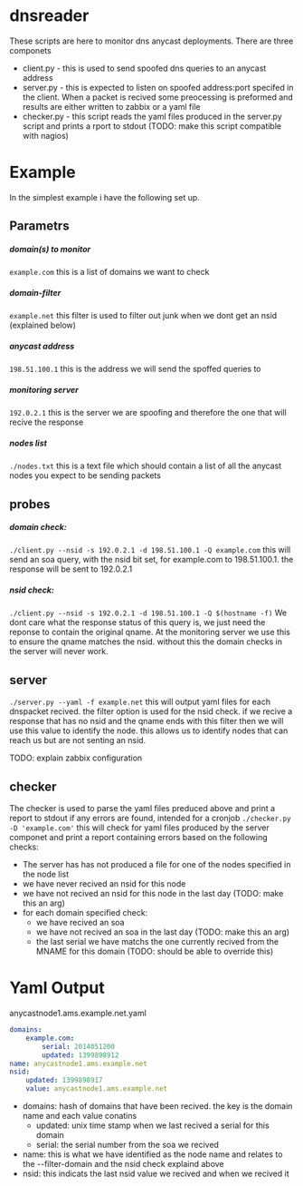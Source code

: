 dnsreader
=========

These scripts are here to monitor dns anycast deployments.  There are three componets

* client.py - this is used to send spoofed dns queries to an anycast address
* server.py - this is expected to listen on spoofed address:port specifed in the client. When a packet is recived some preocessing is preformed and results are either written to zabbix or a yaml file
* checker.py - this script reads the yaml files produced in the server.py script and prints a rport to stdout (TODO: make this script compatible with nagios)

# Example

In the simplest example i have the following set up.

## Parametrs

##### domain(s) to monitor

`example.com` this is a list of domains we want to check

##### domain-filter

`example.net` this filter is used to filter out junk when we dont get an nsid (explained below)

##### anycast address

`198.51.100.1` this is the address we will send the spoffed queries to

##### monitoring server

`192.0.2.1` this is the server we are spoofing and therefore the one that will recive the response

##### nodes list

`./nodes.txt` this is a text file which should contain a list of all the anycast nodes you expect to be sending packets
        
## probes
    
##### domain check: 
`./client.py --nsid -s 192.0.2.1 -d 198.51.100.1 -Q example.com`
this will send an soa query, with the nsid bit set, for example.com to 198.51.100.1.  the response will be sent to 192.0.2.1

##### nsid check: 

`./client.py --nsid -s 192.0.2.1 -d 198.51.100.1 -Q $(hostname -f)` We dont care what the response status of this query is, we just need the reponse to contain the original qname.  At the monitoring server we use this to ensure the qname matches the nsid.  without this the domain checks in the server will never work.  

## server

`./server.py --yaml -f example.net`
this will output yaml files for each dnspacket recived.  the filter option is used for the nsid check. if we recive a response that has no nsid and the qname ends with this filter then we will use this value to identify the node.  this allows us to identify nodes that can reach us but are not senting an nsid.

TODO: explain zabbix configuration

## checker

The checker is used to parse the yaml files preduced above and print a report to stdout if any errors are found, intended for a cronjob `./checker.py -D 'example.com'` this will check for yaml files produced by the server componet and print a report containing errors based on the following checks:

* The server has has not produced a file for one of the nodes specified in the node list
* we have never recived an nsid for this node
* we have not recived an nsid for this node in the last day (TODO: make this an arg)
* for each domain specified check:
    - we have recived an soa
    - we have not recived an soa in the last day (TODO: make this an arg)
    - the last serial we have matchs the one currently recived from the MNAME for this domain (TODO: should be able to override this)

# Yaml Output

anycastnode1.ams.example.net.yaml

```yaml
domains:
    example.com:
        serial: 2014051200
        updated: 1399898912
name: anycastnode1.ams.example.net
nsid:
    updated: 1399898917
    value: anycastnode1.ams.example.net
``` 

* domains: hash of domains that have been recived.  the key is the domain name and each value conatins
    - updated: unix time stamp when we last recived a serial for this domain
    - serial: the serial number from the soa we recived
* name: this is what we have identified as the node name and relates to the --filter-domain and the nsid check explaind above
* nsid: this indicats the last nsid value we recived and when we recived it
